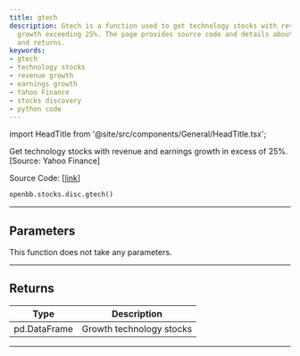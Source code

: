 ```yaml
---
title: gtech
description: Gtech is a function used to get technology stocks with revenue and earnings
  growth exceeding 25%. The page provides source code and details about parameters
  and returns.
keywords:
- gtech
- technology stocks
- revenue growth
- earnings growth
- Yahoo Finance
- stocks discovery
- python code
---
```


import HeadTitle from '@site/src/components/General/HeadTitle.tsx';

<HeadTitle title="stocks.disc.gtech - Reference | OpenBB SDK Docs" />

Get technology stocks with revenue and earnings growth in excess of 25%. [Source: Yahoo Finance]

Source Code: [[link](https://github.com/OpenBB-finance/OpenBB/tree/main/openbb_terminal/stocks/discovery/yahoofinance_model.py#L76)]

```python
openbb.stocks.disc.gtech()
```

---

## Parameters

This function does not take any parameters.

---

## Returns

| Type | Description |
| ---- | ----------- |
| pd.DataFrame | Growth technology stocks |
---
